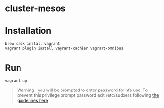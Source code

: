 # cluster-mesos

# Installation

```bash
brew cask install vagrant
vagrant plugin install vagrant-cachier vagrant-omnibus
```

# Run

```bash
vagrant up
```
> Warning : you will be prompted to enter password for nfs use.
To prevent this privilege prompt password edit /etc/sudoers following
[the guidelines here](http://docs.vagrantup.com/v2/synced-folders/nfs.html)
